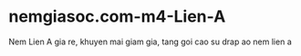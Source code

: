 nemgiasoc.com-m4-Lien-A
=======================

Nem Lien A gia re, khuyen mai giam gia, tang goi cao su drap ao nem lien a
